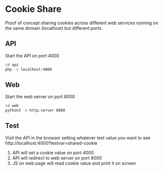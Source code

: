 # Cookie Share

Proof of concept sharing cookies across different web services running on the same domain (localhost) but different ports.

## API

Start the API on port 4000

```bash
cd api
php -S localhost:4000
```

## Web

Start the web server on port 8000

```bash
cd web
python3 -m http.server 8000
```

## Test

Visit the API in the browser setting whatever test value you want to see http://localhost:4000?testvar=shared-cookie

1. API will set a cookie value on port 4000
2. API will redirect to web server on port 8000
3. JS on web page will read cookie value and print it on screen
